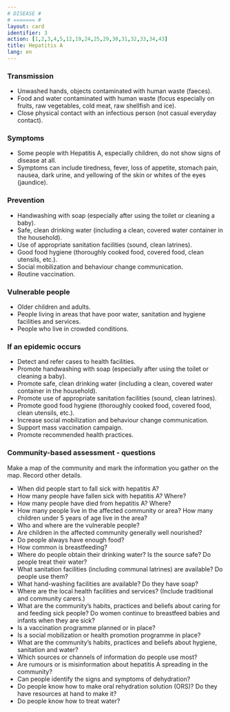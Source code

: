 ```yaml
---
# DISEASE #
# ======= #
layout: card
identifier: 3
action: [1,2,3,4,5,12,19,24,25,29,30,31,32,33,34,43]
title: Hepatitis A
lang: en
---
```


### Transmission

- Unwashed hands, objects contaminated with human waste (faeces). 
- Food and water contaminated with human waste (focus especially on fruits, raw vegetables, cold meat, raw shellfish and ice). 
- Close physical contact with an infectious person (not casual everyday contact). 

### Symptoms

- Some people with Hepatitis A, especially children, do not show signs of disease at all. 
- Symptoms can include tiredness, fever, loss of appetite, stomach pain, nausea, dark urine, and yellowing of the skin or whites of the eyes (jaundice). 

### Prevention

- Handwashing with soap (especially after using the toilet or cleaning a baby).
- Safe, clean drinking water (including a clean, covered water container in the household). 
- Use of appropriate sanitation facilities (sound, clean latrines). 
- Good food hygiene (thoroughly cooked food, covered food, clean utensils, etc.). 
- Social mobilization and behaviour change communication.
- Routine vaccination.

### Vulnerable people

- Older children and adults. 
- People living in areas that have poor water, sanitation and hygiene facilities and services. 
- People who live in crowded conditions. 

### If an epidemic occurs

- Detect and refer cases to health facilities.
- Promote handwashing with soap (especially after using the toilet or cleaning a baby).
- Promote safe, clean drinking water (including a clean, covered water container in the household).
- Promote use of appropriate sanitation facilities (sound, clean latrines). 
- Promote good food hygiene (thoroughly cooked food, covered food, clean utensils, etc.). 
- Increase social mobilization and behaviour change communication. 
- Support mass vaccination campaign. 
- Promote recommended health practices.

### Community-based assessment - questions

Make a map of the community and mark the information you gather on the map. Record other details.
- When did people start to fall sick with hepatitis A? 
- How many people have fallen sick with hepatitis A? Where? 
- How many people have died from hepatitis A? Where? 
- How many people live in the affected community or area? How many children under 5 years of age live in the area? 
- Who and where are the vulnerable people? 
- Are children in the affected community generally well nourished? 
- Do people always have enough food? 
- How common is breastfeeding? 
- Where do people obtain their drinking water? Is the source safe? Do people treat their water? 
-	What sanitation facilities (including communal latrines) are available? Do people use them? 
-	What hand-washing facilities are available? Do they have soap? 
- Where are the local health facilities and services? (Include traditional and community carers.) 
- What are the community’s habits, practices and beliefs about caring for and feeding sick people? Do women continue to breastfeed babies and infants when they are sick? 
- Is a vaccination programme planned or in place?
- Is a social mobilization or health promotion programme in place? 
- What are the community’s habits, practices and beliefs about hygiene, sanitation and water?
- Which sources or channels of information do people use most? 
- Are rumours or is misinformation about hepatitis A spreading in the community? 
-	Can people identify the signs and symptoms of dehydration?
-	Do people know how to make oral rehydration solution (ORS)? Do they have resources at hand to make it?
-	Do people know how to treat water?
